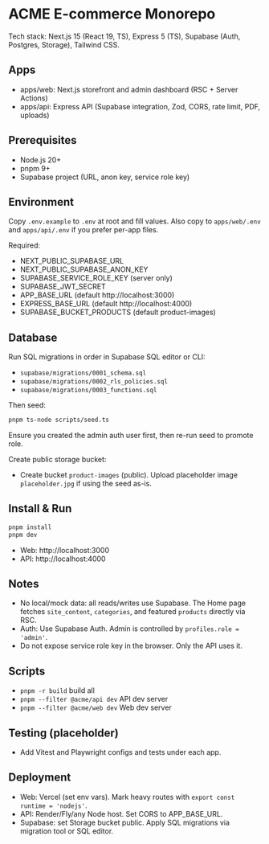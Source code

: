 # ACME E-commerce Monorepo

Tech stack: Next.js 15 (React 19, TS), Express 5 (TS), Supabase (Auth, Postgres, Storage), Tailwind CSS.

## Apps
- apps/web: Next.js storefront and admin dashboard (RSC + Server Actions)
- apps/api: Express API (Supabase integration, Zod, CORS, rate limit, PDF, uploads)

## Prerequisites
- Node.js 20+
- pnpm 9+
- Supabase project (URL, anon key, service role key)

## Environment
Copy `.env.example` to `.env` at root and fill values. Also copy to `apps/web/.env` and `apps/api/.env` if you prefer per-app files.

Required:
- NEXT_PUBLIC_SUPABASE_URL
- NEXT_PUBLIC_SUPABASE_ANON_KEY
- SUPABASE_SERVICE_ROLE_KEY (server only)
- SUPABASE_JWT_SECRET
- APP_BASE_URL (default http://localhost:3000)
- EXPRESS_BASE_URL (default http://localhost:4000)
- SUPABASE_BUCKET_PRODUCTS (default product-images)

## Database
Run SQL migrations in order in Supabase SQL editor or CLI:
- `supabase/migrations/0001_schema.sql`
- `supabase/migrations/0002_rls_policies.sql`
- `supabase/migrations/0003_functions.sql`

Then seed:
```bash
pnpm ts-node scripts/seed.ts
```
Ensure you created the admin auth user first, then re-run seed to promote role.

Create public storage bucket:
- Create bucket `product-images` (public). Upload placeholder image `placeholder.jpg` if using the seed as-is.

## Install & Run
```bash
pnpm install
pnpm dev
```
- Web: http://localhost:3000
- API: http://localhost:4000

## Notes
- No local/mock data: all reads/writes use Supabase. The Home page fetches `site_content`, `categories`, and featured `products` directly via RSC.
- Auth: Use Supabase Auth. Admin is controlled by `profiles.role = 'admin'`.
- Do not expose service role key in the browser. Only the API uses it.

## Scripts
- `pnpm -r build` build all
- `pnpm --filter @acme/api dev` API dev server
- `pnpm --filter @acme/web dev` Web dev server

## Testing (placeholder)
- Add Vitest and Playwright configs and tests under each app.

## Deployment
- Web: Vercel (set env vars). Mark heavy routes with `export const runtime = 'nodejs'`.
- API: Render/Fly/any Node host. Set CORS to APP_BASE_URL.
- Supabase: set Storage bucket public. Apply SQL migrations via migration tool or SQL editor.